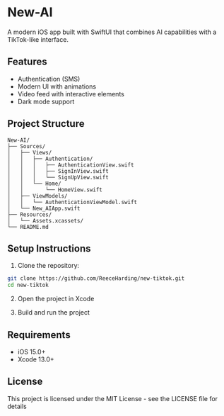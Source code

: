 # New-AI

A modern iOS app built with SwiftUI that combines AI capabilities with a TikTok-like interface.

## Features

- Authentication (SMS)
- Modern UI with animations
- Video feed with interactive elements
- Dark mode support

## Project Structure

```
New-AI/
├── Sources/
│   ├── Views/
│   │   ├── Authentication/
│   │   │   ├── AuthenticationView.swift
│   │   │   ├── SignInView.swift
│   │   │   └── SignUpView.swift
│   │   └── Home/
│   │       └── HomeView.swift
│   ├── ViewModels/
│   │   └── AuthenticationViewModel.swift
│   └── New_AIApp.swift
├── Resources/
│   └── Assets.xcassets/
└── README.md
```

## Setup Instructions

1. Clone the repository:
```bash
git clone https://github.com/ReeceHarding/new-tiktok.git
cd new-tiktok
```

2. Open the project in Xcode

3. Build and run the project

## Requirements

- iOS 15.0+
- Xcode 13.0+

## License

This project is licensed under the MIT License - see the LICENSE file for details 